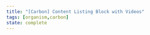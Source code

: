 ```yaml
---
title: "[Carbon] Content Listing Block with Videos"
tags: [organism,carbon]
state: complete
---
```

